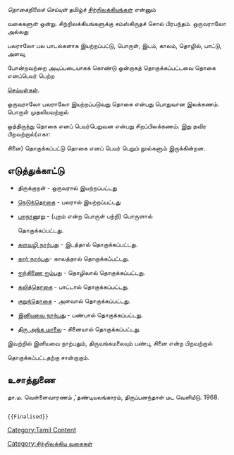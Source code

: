 *தொகைநிலைச் செய்யுள்* தமிழ்ச் [சிற்றிலக்கியங்கள்](சிற்றிலக்கியங்கள் "wikilink") என்னும்
வகைகளுள் ஒன்று. சிற்றிலக்கியங்களுக்கு சம்ஸ்கிருதச் சொல் பிரபந்தம். ஒருவராலோ அல்லது
பலராலோ பல பாடல்களாக இயற்றப்பட்டு, பொருள், இடம், காலம், தொழில், பாட்டு, அளவு,
போன்றவற்றை அடிப்படையாகக் கொண்டு ஒன்றாகத் தொகுக்கப்பட்டவை தொகை எனப்பெயர் பெற்ற
[செய்யுள்கள்](செய்யுள் "wikilink").

ஒருவராலோ பலராலோ இயற்றப்படுவது தொகை என்பது பொதுவான இலக்கணம். பொருள் முதலியவற்றால்
ஒத்திருந்து தொகை எனப் பெயர்பெறுவன என்பது சிறப்பிலக்கணம். இது தவிர பிறவற்றால்(எகா:
சினை) தொகுக்கப்பட்டு தொகை எனப் பெயர் பெறும் நூல்களும் இருக்கின்றன.

## எடுத்துக்காட்டு

-   திருக்குறள் - ஒருவரால் இயற்றப்பட்டது
-   [நெடுந்தொகை](நெடுந்தொகை "wikilink") - பலரால் இயற்றப்பட்டது
-   [புறநானூறு](புறநானூறு "wikilink") - (புறம் என்ற பொருள் பற்றி) பொருளால்
    தொகுக்கப்பட்டது.
-   [களவழி நாற்பது](களவழி_நாற்பது "wikilink") - இடத்தால் தொகுக்கப்பட்டது.
-   [கார் நாற்பது](கார்_நாற்பது "wikilink")- காலத்தால் தொகுக்கப்பட்டது.
-   [ஐந்திணை ஐம்பது](ஐந்திணை_ஐம்பது "wikilink") - தொழிலால் தொகுக்கப்பட்டது.
-   [கலித்தொகை](கலித்தொகை "wikilink") - பாட்டால் தொகுக்கப்பட்டது.
-   [குறுந்தொகை](குறுந்தொகை "wikilink") - அளவால் தொகுக்கப்பட்டது.
-   [இனியவை நாற்பது](இனியவை_நாற்பது "wikilink") - பண்பால் தொகுக்கப்பட்டது.
-   [திரு அங்க மாலை](திரு_அங்க_மாலை "wikilink") - சினையால் தொகுக்கப்பட்டது.

இவற்றில் இனியவை நாற்பதும், திருவங்கமலையும் பண்பு, சினை என்ற பிறவற்றால்
தொகுக்கப்பட்டதற்கு சான்றாகும்.

## உசாத்துணை

தா.ம. வெள்ளைவாரணம் ,\'தண்டியலங்காரம், திருப்பனந்தாள் மட வெளியீடு. 1968.

```{=mediawiki}
{{Finalised}}
```
[Category:Tamil Content](Category:Tamil_Content "wikilink")
[Category:சிற்றிலக்கிய வகைகள்](Category:சிற்றிலக்கிய_வகைகள் "wikilink")
